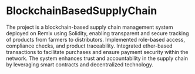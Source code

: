 # BlockchainBasedSupplyChain

The project is a blockchain-based supply chain management system deployed on Remix using Solidity, enabling
transparent and secure tracking of products from farmers to distributors. Implemented role-based access, compliance checks, and product traceability. Integrated ether-based transactions to facilitate purchases and ensure payment security within the network. The system enhances trust and accountability in the supply chain by leveraging smart contracts and decentralized technology.
